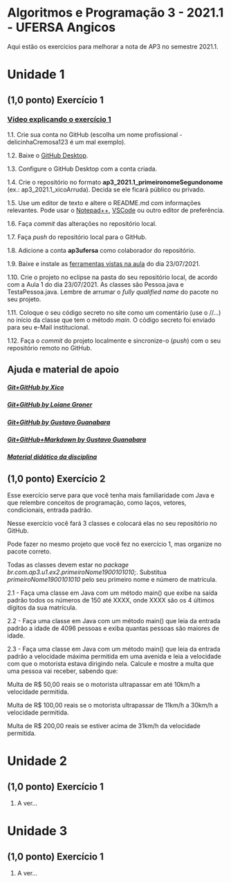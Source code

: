 # Algoritmos e Programação 3 - 2021.1 - UFERSA Angicos

Aqui estão os exercícios para melhorar a nota de AP3 no semestre 2021.1.

# Unidade 1
## (1,0 ponto) Exercício 1
### [Vídeo explicando o exercício 1](https://drive.google.com/file/d/1-Q25mmSYbjMp7WLjfIhrMA1XgFYqkasI/view?usp=sharing)

1.1. Crie sua conta no GitHub (escolha um nome profissional - delicinhaCremosa123 é um mal exemplo).

1.2. Baixe o [GitHub Desktop](https://desktop.github.com).

1.3. Configure o GitHub Desktop com a conta criada.

1.4. Crie o repositório no formato **ap3_2021.1_primeironomeSegundonome** (ex.: ap3_2021.1_xicoArruda). Decida se ele ficará público ou privado.

1.5. Use um editor de texto e altere o README.md com informações relevantes. Pode usar o [Notepad++](https://notepad-plus-plus.org/downloads/), [VSCode](https://code.visualstudio.com/) ou outro editor de preferência.

1.6. Faça *commit* das alterações no repositório local.

1.7. Faça *push* do repositório local para o GitHub.

1.8. Adicione a conta **ap3ufersa** como colaborador do repositório.

1.9. Baixe e instale as [ferramentas vistas na aula](https://drive.google.com/file/d/1aFLCP2JR0_Sc6suxC8PBsMNmHCYjaWvD/view?usp=sharing) do dia 23/07/2021.

1.10. Crie o projeto no eclipse na pasta do seu repositório local, de acordo com a Aula 1 do dia 23/07/2021. As classes são Pessoa.java e TestaPessoa.java. Lembre de arrumar o *fully qualified name* do pacote no seu projeto.

1.11. Coloque o seu código secreto no site como um comentário (use o //...) no início da classe que tem o método *main*. O código secreto foi enviado para seu e-Mail institucional.

1.12. Faça o *commit* do projeto localmente e sincronize-o (*push*) com o seu repositório remoto no GitHub.

## Ajuda e material de apoio
##### [Git+GitHub by Xico](https://drive.google.com/file/d/1FgFKUW5tHh7j6VyArYXvv8L6yf0YEz0N/view?usp=sharing)
##### [Git+GitHub by Loiane Groner](https://www.youtube.com/watch?v=UMhskLXJuq4)
##### [Git+GitHub by Gustavo Guanabara](https://www.youtube.com/watch?v=xEKo29OWILE&list=PLHz_AreHm4dm7ZULPAmadvNhH6vk9oNZA)
##### [Git+GitHub+Markdown by Gustavo Guanabara](git_github_gguanabara/)
##### [Material didático da disciplina](https://drive.google.com/drive/u/1/folders/1AnLNn-cGqWrpOerD49Tfk9iP9E1YMTkp)

## (1,0 ponto) Exercício 2
Esse exercício serve para que você tenha mais familiaridade com Java e que relembre conceitos de programação, como laços, vetores, condicionais, entrada padrão.

Nesse exercício você fará 3 classes e colocará elas no seu repositório no GitHub.

Pode fazer no mesmo projeto que você fez no exercício 1, mas organize no pacote correto.

Todas as classes devem estar no *package br.com.ap3.u1.ex2.primeiroNome1900101010;*. Substitua *primeiroNome1900101010* pelo seu primeiro nome e número de matrícula.

2.1 - Faça uma classe em Java com um método main() que exibe na saída padrão todos os números de 150 até XXXX, onde XXXX são os 4 últimos dígitos da sua matrícula.

2.2 - Faça uma classe em Java com um método main() que leia da entrada padrão a idade de 4096 pessoas e exiba quantas pessoas são maiores de idade.

2.3 - Faça uma classe em Java com um método main() que leia da entrada padrão a velocidade máxima permitida em uma avenida e leia a velocidade com que o motorista estava dirigindo nela. Calcule e mostre a multa que uma pessoa vai receber, sabendo que:

Multa de R$ 50,00 reais se o motorista ultrapassar em até 10km/h a velocidade permitida.

Multa de R$ 100,00 reais se o motorista ultrapassar de 11km/h a 30km/h a velocidade permitida.

Multa de R$ 200,00 reais se estiver acima de 31km/h da velocidade permitida.

# Unidade 2
## (1,0 ponto) Exercício 1
1. A ver...

# Unidade 3
## (1,0 ponto) Exercício 1
1. A ver...